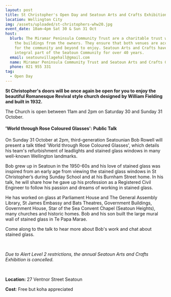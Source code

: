 ```yaml
---
layout: post
title: St Christopher's Open Day and Seatoun Arts and Crafts Exhibition
location: Wellington City
img: /assets/uploaded/st-christophers-whw20.jpg
event_date: 10am–4pm Sat 30 & Sun 31 Oct
host:
  blurb: The Miramar Peninsula Community Trust are a charitable trust who lease
    the buildings from the owners. They ensure that both venues are accessible
    for the community and beyond to enjoy. Seatoun Arts and Crafts have been an
    integral part of the Seatoun Community for over 40 years.
  email: seatounvillagehall@gmail.com
  name: Miramar Peninsula Community Trust and Seatoun Arts and Crafts Group
  phone: 021 955 331
tag:
  - Open Day
---
```

**St Christopher's doors will be once again be open for you to enjoy the beautiful Romanesque Revival style church designed by William Fielding and built in 1932.** 

The Church is open between 11am and 2pm on Saturday 30 and Sunday 31 October. 

#### 'World through Rose Coloured Glasses': Public Talk

On Sunday 31 October at 2pm, third-generation Seatounian Bob Rowell will present a talk titled 'World through Rose Coloured Glasses', which details his team's refurbishment of leadlights and stained glass windows in many well-known Wellington landmarks. 

Bob grew up in Seatoun in the 1950-60s and his love of stained glass was inspired from an early age from viewing the stained glass windows in St Christopher’s during Sunday School and at his Burnham Street home. In his talk, he will share how he gave up his profession as a Registered Civil Engineer to follow his passion and dreams of working in stained glass.

He has worked on glass at Parliament House and The General Assembly Library, St James Embassy and Bats Theatres, Government Buildings, Government House, Star of the Sea Convent Chapel (Seatoun Heights), many churches and historic homes. Bob and his son built the large mural wall of stained glass in Te Papa Marae.

Come along to the talk to hear more about Bob's work and chat about stained glass. 

<br>

*Due to Alert Level 2 restrictions, the annual Seatoun Arts and Crafts Exhibition is cancelled.* 

<br>

**Location:** 27 Ventnor Street Seatoun

**Cost**: Free but koha appreciated
